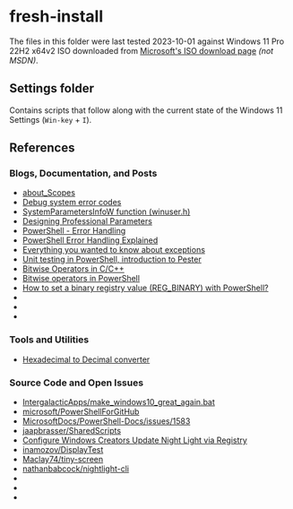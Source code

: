 # fresh-install

The files in this folder were last tested 2023-10-01 against Windows 11 Pro 22H2 x64v2 ISO downloaded from [Microsoft's ISO download page](https://www.microsoft.com/software-download/windows11) _(not MSDN)_.

## Settings folder

Contains scripts that follow along with the current state of the Windows 11 Settings (`Win-key` + `I`).

## References

### Blogs, Documentation, and Posts

* [about_Scopes](https://learn.microsoft.com/en-us/powershell/module/microsoft.powershell.core/about/about_scopes?view=powershell-7.3)
* [Debug system error codes](https://learn.microsoft.com/en-us/windows/win32/debug/system-error-codes)
* [SystemParametersInfoW function (winuser.h)](https://learn.microsoft.com/en-us/windows/win32/api/winuser/nf-winuser-systemparametersinfow)
* [Designing Professional Parameters](https://powershell.one/powershell-internals/attributes/parameters)
* [PowerShell - Error Handling](https://poshcode.gitbook.io/powershell-practice-and-style/best-practices/error-handling)
* [PowerShell Error Handling Explained](https://www.cbtnuggets.com/blog/technology/system-admin/powershell-error-handling-explained)
* [Everything you wanted to know about exceptions](https://learn.microsoft.com/en-us/powershell/scripting/learn/deep-dives/everything-about-exceptions?view=powershell-7.3)
* [Unit testing in PowerShell, introduction to Pester](https://dev.to/omiossec/unit-testing-in-powershell-introduction-to-pester-1de7)
* [Bitwise Operators in C/C++](https://www.geeksforgeeks.org/bitwise-operators-in-c-cpp)
* [Bitwise operators in PowerShell](https://4sysops.com/archives/bitwise-operators-in-powershell-band-bor-bxor-bnot-shl-and-shr/)
* [How to set a binary registry value (REG_BINARY) with PowerShell?](https://stackoverflow.com/questions/6551224/how-to-set-a-binary-registry-value-reg-binary-with-powershell)
* []()
* []()
* []()

### Tools and Utilities

* [Hexadecimal to Decimal converter](https://www.rapidtables.com/convert/number/hex-to-decimal.html)

### Source Code and Open Issues

* [IntergalacticApps/make_windows10_great_again.bat](https://gist.github.com/IntergalacticApps/675339c2b805b4c9c6e9a442e0121b1d)
* [microsoft/PowerShellForGitHub](https://github.com/microsoft/PowerShellForGitHub)
* [MicrosoftDocs/PowerShell-Docs/issues/1583](https://github.com/MicrosoftDocs/PowerShell-Docs/issues/1583)
* [jaapbrasser/SharedScripts](https://github.com/jaapbrasser/SharedScripts/blob/master/Set-BlueLight/Set-BlueLight.ps1)
* [Configure Windows Creators Update Night Light via Registry](https://superuser.com/a/1209192)
* [inamozov/DisplayTest](https://github.com/inamozov/DisplayTest/blob/master/DisplayTest.cpp)
* [Maclay74/tiny-screen](https://github.com/Maclay74/tiny-screen/blob/eb829186159309f01b31fe6d4d5201b5e63e07bd/TinyScreen/Src/Services/NightLight.cs)
* [nathanbabcock/nightlight-cli](https://github.com/nathanbabcock/nightlight-cli/blob/main/src/nightlight.ts)
* []()
* []()
* []()
